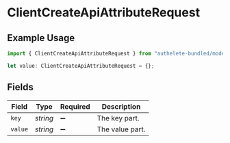 # ClientCreateApiAttributeRequest

## Example Usage

```typescript
import { ClientCreateApiAttributeRequest } from "authelete-bundled/models/operations";

let value: ClientCreateApiAttributeRequest = {};
```

## Fields

| Field              | Type               | Required           | Description        |
| ------------------ | ------------------ | ------------------ | ------------------ |
| `key`              | *string*           | :heavy_minus_sign: | The key part.      |
| `value`            | *string*           | :heavy_minus_sign: | The value part.    |